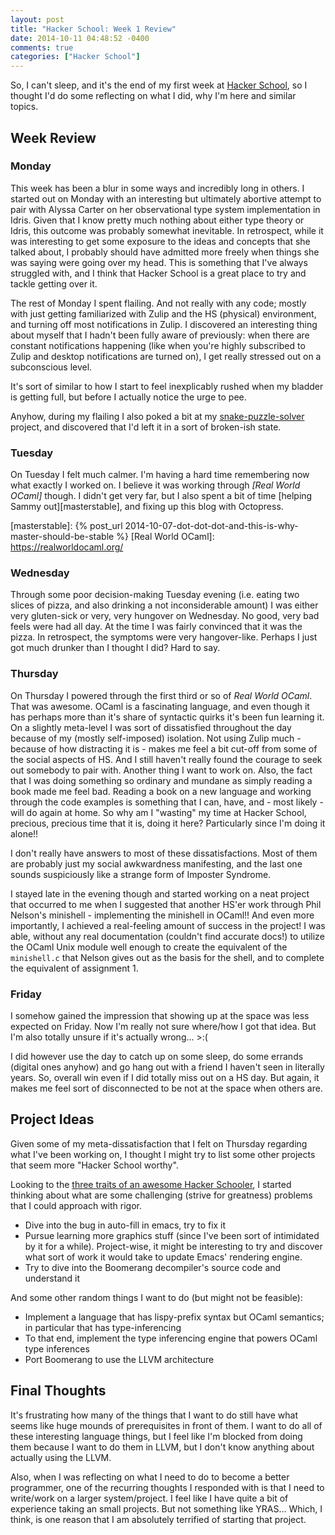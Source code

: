 ```yaml
---
layout: post
title: "Hacker School: Week 1 Review"
date: 2014-10-11 04:48:52 -0400
comments: true
categories: ["Hacker School"]
---
```


So, I can't sleep, and it's the end of my first week at
[Hacker School], so I thought I'd do some reflecting on what I did,
why I'm here and similar topics.

[Hacker School]: https://www.hackerschool.com/

<!--more-->

## Week Review

### Monday

This week has been a blur in some ways and incredibly long in others.
I started out on Monday with an interesting but ultimately abortive
attempt to pair with Alyssa Carter on her observational type system
implementation in Idris. Given that I know pretty much nothing about
either type theory or Idris, this outcome was probably somewhat
inevitable.  In retrospect, while it was interesting to get some
exposure to the ideas and concepts that she talked about, I probably
should have admitted more freely when things she was saying were going
over my head. This is something that I've always struggled with, and I
think that Hacker School is a great place to try and tackle getting
over it.

The rest of Monday I spent flailing. And not really with any code;
mostly with just getting familiarized with Zulip and the HS (physical)
environment, and turning off most notifications in Zulip.  I
discovered an interesting thing about myself that I hadn't been fully
aware of previously: when there are constant notifications happening
(like when you're highly subscribed to Zulip and desktop notifications
are turned on), I get really stressed out on a subconscious level.

It's sort of similar to how I start to feel inexplicably rushed when
my bladder is getting full, but before I actually notice the urge to
pee.

Anyhow, during my flailing I also poked a bit at my
[snake-puzzle-solver] project, and discovered that I'd left it in a
sort of broken-ish state.

[snake-puzzle-solver]: https://github.com/RadicalZephyr/snake-puzzle-solver

### Tuesday

On Tuesday I felt much calmer. I'm having a hard time remembering now
what exactly I worked on. I believe it was working through
_[Real World OCaml]_ though.  I didn't get very far, but I also spent
a bit of time [helping Sammy out][masterstable], and fixing up this
blog with Octopress.

[masterstable]: {% post_url 2014-10-07-dot-dot-dot-and-this-is-why-master-should-be-stable %}
[Real World OCaml]: https://realworldocaml.org/

### Wednesday

Through some poor decision-making Tuesday evening (i.e. eating two
slices of pizza, and also drinking a not inconsiderable amount) I was
either very gluten-sick or very, very hungover on Wednesday. No good,
very bad feels were had all day. At the time I was fairly convinced
that it was the pizza. In retrospect, the symptoms were very
hangover-like. Perhaps I just got much drunker than I thought I did?
Hard to say.

### Thursday

On Thursday I powered through the first third or so of _Real World
OCaml_. That was awesome. OCaml is a fascinating language, and even
though it has perhaps more than it's share of syntactic quirks it's
been fun learning it. On a slightly meta-level I was sort of
dissatisfied throughout the day because of my (mostly self-imposed)
isolation. Not using Zulip much - because of how distracting it is -
makes me feel a bit cut-off from some of the social aspects of HS. And
I still haven't really found the courage to seek out somebody to pair
with. Another thing I want to work on. Also, the fact that I was doing
something so ordinary and mundane as simply reading a book made me
feel bad. Reading a book on a new language and working through the
code examples is something that I can, have, and - most likely - will
do again at home. So why am I "wasting" my time at Hacker School,
precious, precious time that it is, doing it here? Particularly since
I'm doing it alone!!

I don't really have answers to most of these dissatisfactions. Most of
them are probably just my social awkwardness manifesting, and the last
one sounds suspiciously like a strange form of Imposter Syndrome.

I stayed late in the evening though and started working on a neat
project that occurred to me when I suggested that another HS'er work
through Phil Nelson's minishell - implementing the minishell in
OCaml!! And even more importantly, I achieved a real-feeling amount of
success in the project! I was able, without any real documentation
(couldn't find accurate docs!) to utilize the OCaml Unix module well
enough to create the equivalent of the `minishell.c` that Nelson gives
out as the basis for the shell, and to complete the equivalent of
assignment 1.

### Friday

I somehow gained the impression that showing up at the space was less
expected on Friday. Now I'm really not sure where/how I got that
idea.  But I'm also totally unsure if it's actually wrong... >:(

I did however use the day to catch up on some sleep, do some errands
(digital ones anyhow) and go hang out with a friend I haven't seen in
literally years. So, overall win even if I did totally miss out on a
HS day.  But again, it makes me feel sort of disconnected to be not at
the space when others are.

## Project Ideas

Given some of my meta-dissatisfaction that I felt on Thursday
regarding what I've been working on, I thought I might try to list
some other projects that seem more "Hacker School worthy".

Looking to the [three traits of an awesome Hacker Schooler][3traits],
I started thinking about what are some challenging (strive for
greatness) problems that I could approach with rigor.

[3traits]: https://www.hackerschool.com/manual#sec-principles


- Dive into the bug in auto-fill in emacs, try to fix it
- Pursue learning more graphics stuff (since I've been sort of
  intimidated by it for a while). Project-wise, it might be
  interesting to try and discover what sort of work it would take to
  update Emacs' rendering engine.
- Try to dive into the Boomerang decompiler's source code and
  understand it


And some other random things I want to do (but might not be feasible):

- Implement a language that has lispy-prefix syntax but OCaml
  semantics; in particular that has type-inferencing
- To that end, implement the type inferencing engine that powers OCaml
  type inferences
- Port Boomerang to use the LLVM architecture

## Final Thoughts

It's frustrating how many of the things that I want to do still have
what seems like huge mounds of prerequisites in front of them. I want
to do all of these interesting language things, but I feel like I'm
blocked from doing them because I want to do them in LLVM, but I don't
know anything about actually using the LLVM.

Also, when I was reflecting on what I need to do to become a better
programmer, one of the recurring thoughts I responded with is that I
need to write/work on a larger system/project. I feel like I have
quite a bit of experience taking an small projects. But not something
like YRAS... Which, I think, is one reason that I am absolutely
terrified of starting that project.
